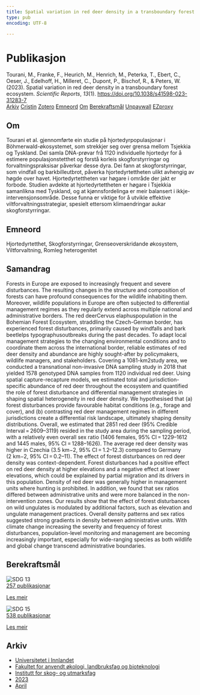 ```yaml
---
title: Spatial variation in red deer density in a transboundary forest ecosystem
type: pub
encoding: UTF-8

---
```

<h1>Publikasjon</h1>
<article id="csl-bib-container-IPTGM5HV" class="csl-bib-container">
  <div class="csl-bib-body"> <div class="csl-entry">Tourani, M., Franke, F., Heurich, M., Henrich, M., Peterka, T., Ebert, C., Oeser, J., Edelhoff, H., Milleret, C., Dupont, P., Bischof, R., &#38; Peters, W. (2023). Spatial variation in red deer density in a transboundary forest ecosystem. <i>Scientific Reports</i>, <i>13</i>(1). <a href="https://doi.org/10.1038/s41598-023-31283-7">https://doi.org/10.1038/s41598-023-31283-7</a></div> </div>
  <div class="csl-bib-buttons">
    <a href="#taxonomy-article-IPTGM5HV" alt="archive" class="csl-bib-button">Arkiv</a>
    <a href="https://app.cristin.no/results/show.jsf?id=2139416" alt="Cristin" class="csl-bib-button">Cristin</a>
    <a href="http://zotero.org/groups/5881554/items/IPTGM5HV" alt="Zotero" class="csl-bib-button">Zotero</a>
    <a href="#keywords-article-IPTGM5HV" alt="keywords" class="csl-bib-button">Emneord</a>
    <a href="#about-article-IPTGM5HV" alt="about_pub" class="csl-bib-button">Om</a>
    <a href="#sdg-article-IPTGM5HV" alt="sdg" class="csl-bib-button">Berekraftsmål</a>
    <a href="https://www.nature.com/articles/s41598-023-31283-7.pdf" alt="Unpaywall" class="csl-bib-button">Unpaywall</a>
    <a href="https://www.nature.com/articles/s41598-023-31283-7.pdf" alt="EZproxy" class="csl-bib-button">EZproxy</a>
  </div>
  <div id="csl-bib-meta-container-IPTGM5HV"></div>
</article>
<div id="csl-bib-meta-IPTGM5HV" class="csl-bib-meta">
  <article id="about-article-IPTGM5HV" class="about_pub-article">
    <h1>Om</h1>
    Tourani et al. gjennomførte ein studie på hjortedyrpopulasjonar i Böhmerwald-økosystemet, som strekkjer seg over grensa mellom Tsjekkia og Tyskland. Dei samla DNA-prøvar frå 1120 individuelle hjortedyr for å estimere populasjonstetthet og forstå korleis skogforstyrringar og forvaltningspraksisar påverkar desse dyra. Dei fann at skogforstyrringar, som vindfall og barkbilleutbrot, påverka hjortedyrtettheten ulikt avhengig av høgde over havet. Hjortedyrtettheten var høgare i område der jakt er forbode. Studien avdekte at hjortedyrtettheten er høgare i Tsjekkia samanlikna med Tyskland, og at kjønnsfordelinga er meir balansert i ikkje-intervensjonsområde. Desse funna er viktige for å utvikle effektive viltforvaltningsstrategiar, spesielt ettersom klimaendringar aukar skogforstyrringar.
  </article>
  <article id="keywords-article-IPTGM5HV" class="keywords-article">
    <h1>Emneord</h1>
    Hjortedyrtetthet, Skogforstyrringar, Grenseoverskridande økosystem, Viltforvaltning, Romleg heterogenitet
  </article>
  <article id="abstract-article-IPTGM5HV" class="abstract-article">
    <h1>Samandrag</h1>
    Forests in Europe are exposed to increasingly frequent and severe disturbances. The resulting changes in the structure and composition of forests can have profound consequences for the wildlife inhabiting them. Moreover, wildlife populations in Europe are often subjected to differential management regimes as they regularly extend across multiple national and administrative borders. The red deerCervus elaphuspopulation in the Bohemian Forest Ecosystem, straddling the Czech-German border, has experienced forest disturbances, primarily caused by windfalls and bark beetleIps typographusoutbreaks during the past decades. To adapt local management strategies to the changing environmental conditions and to coordinate them across the international border, reliable estimates of red deer density and abundance are highly sought-after by policymakers, wildlife managers, and stakeholders. Covering a 1081-km2study area, we conducted a transnational non-invasive DNA sampling study in 2018 that yielded 1578 genotyped DNA samples from 1120 individual red deer. Using spatial capture-recapture models, we estimated total and jurisdiction-specific abundance of red deer throughout the ecosystem and quantified the role of forest disturbance and differential management strategies in shaping spatial heterogeneity in red deer density. We hypothesised that (a) forest disturbances provide favourable habitat conditions (e.g., forage and cover), and (b) contrasting red deer management regimes in different jurisdictions create a differential risk landscape, ultimately shaping density distributions. Overall, we estimated that 2851 red deer (95% Credible Interval = 2609–3119) resided in the study area during the sampling period, with a relatively even overall sex ratio (1406 females, 95% CI = 1229–1612 and 1445 males, 95% CI = 1288–1626). The average red deer density was higher in Czechia (3.5 km−2, 95% CI = 1.2–12.3) compared to Germany (2 km−2, 95% CI = 0.2–11). The effect of forest disturbances on red deer density was context-dependent. Forest disturbances had a positive effect on red deer density at higher elevations and a negative effect at lower elevations, which could be explained by partial migration and its drivers in this population. Density of red deer was generally higher in management units where hunting is prohibited. In addition, we found that sex ratios differed between administrative units and were more balanced in the non-intervention zones. Our results show that the effect of forest disturbances on wild ungulates is modulated by additional factors, such as elevation and ungulate management practices. Overall density patterns and sex ratios suggested strong gradients in density between administrative units. With climate change increasing the severity and frequency of forest disturbances, population-level monitoring and management are becoming increasingly important, especially for wide-ranging species as both wildlife and global change transcend administrative boundaries.
  </article>
  <article id="sdg-article-IPTGM5HV" class="sdg-article">
    <h1>Berekraftsmål</h1>
    <div class="sdg-container"><div id="sdg13" class="sdg">
        <img src="{{< params subfolder >}}images/sdg/sdg13_nn.png" class="image" alt="SDG 13">
        <div class="sdg-overlay">
          <a href="{{< params subfolder >}}nn/archive/?sdg=13#archive" class="sdg-publication-count"><span>257</span> publikasjonar</a>
          <p><a href="https://fn.no/om-fn/fns-baerekraftsmaal/stoppe-klimaendringene?lang=nno-NO" class="sdg-read-more">Les meir</a></p>
        </div>
      </div> <div id="sdg15" class="sdg">
        <img src="{{< params subfolder >}}images/sdg/sdg15_nn.png" class="image" alt="SDG 15">
        <div class="sdg-overlay">
          <a href="{{< params subfolder >}}nn/archive/?sdg=15#archive" class="sdg-publication-count"><span>538</span> publikasjonar</a>
          <p><a href="https://fn.no/om-fn/fns-baerekraftsmaal/livet-paa-land?lang=nno-NO" class="sdg-read-more">Les meir</a></p>
        </div>
      </div></div>
  </article>
  <article id="taxonomy-article-IPTGM5HV" class="taxonomy-article">
    <h1>Arkiv</h1>
    <ul>
      <li><a href="{{< params subfolder >}}nn/archive/?key=3DCRN523">Universitetet i Innlandet</a></li>
      <li><a href="{{< params subfolder >}}nn/archive/?key=T77LXH6D">Fakultet for anvendt økologi, landbruksfag og bioteknologi</a></li>
      <li><a href="{{< params subfolder >}}nn/archive/?key=7TRARPE3">Institutt for skog- og utmarksfag</a></li>
      <li><a href="{{< params subfolder >}}nn/archive/?key=WXLLSUEU">2023</a></li>
      <li><a href="{{< params subfolder >}}nn/archive/?key=J3RKSNFL">April</a></li>
    </ul>
  </article>
</div>
